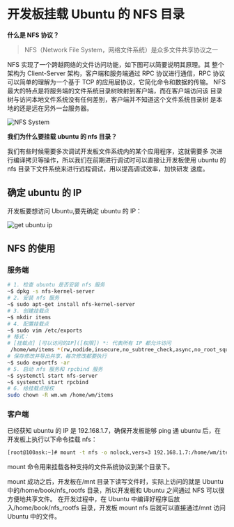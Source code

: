 # 开发板挂载 Ubuntu 的 NFS 目录

**什么是 NFS 协议？**

> NFS（Network File System，网络文件系统）是众多文件共享协议之一

NFS 实现了一个跨越网络的文件访问功能，如下图可以简要说明其原理。其 整个架构为 Client-Server 架构，客户端和服务端通过 RPC 协议进行通信，RPC 协议可以简单的理解为一个基于 TCP 的应用层协议，它简化命令和数据的传输。 NFS 最大的特点是将服务端的文件系统目录树映射到客户端，而在客户端访问该 目录树与访问本地文件系统没有任何差别，客户端并不知道这个文件系统目录树 是本地的还是远在另外一台服务器。

![NFS System](./../../../Users/meng.wang/Documents/CS%E4%B9%8B%E8%B7%AF/self-taught-experience/imgs/NFS%20System.png)

**我们为什么要挂载 ubuntu 的 nfs 目录？** 

我们有些时候需要多次调试开发板文件系统内的某个应用程序，这就需要多 次进行编译拷贝等操作，所以我们在前期进行调试时可以直接让开发板使用 ubuntu 的 nfs 目录下文件系统来进行远程调试，用以提高调试效率，加快研发 速度。

## 确定 ubuntu 的 IP

开发板要想访问 Ubuntu,要先确定 ubuntu 的 IP：

![get ubuntu ip](./../../../Users/meng.wang/Documents/CS%E4%B9%8B%E8%B7%AF/self-taught-experience/imgs/get_ubuntu_ip.png)

## NFS 的使用

### 服务端

``` bash
# 1. 检查 ubuntu 是否安装 nfs 服务
~$ dpkg -s nfs-kernel-server
# 2. 安装 nfs 服务
~$ sudo apt-get install nfs-kernel-server
# 3. 创建挂载点
~$ mkdir items
# 4. 配置挂载点
~$ sudo vim /etc/exports
# 格式：
# [挂载点] [可以访问的IP]([权限]) *: 代表所有 IP 都允许访问
 /home/wm/items *(rw,nodide,insecure,no_subtree_check,async,no_root_squash)
# 保存修改并导出共享，每次修改都要执行
~$ sudo exportfs -ar
# 5. 启动 nfs 服务和 rpcbind 服务
~$ systemctl start nfs-server
~$ systemctl start rpcbind
# 6. 给挂载点授权
sudo chown -R wm.wm /home/wm/items
```

### 客户端

已经获知 ubuntu 的 IP 是 192.168.1.7，确保开发板能够 ping 通 ubuntu 后，在开发板上执行以下命令挂载 nfs：

``` bash
[root@100ask:~]# mount -t nfs -o nolock,vers=3 192.168.1.7:/home/wm/items /mnt
```

mount 命令用来挂载各种支持的文件系统协议到某个目录下。

mount 成功之后，开发板在/mnt 目录下读写文件时，实际上访问的就是 Ubuntu 中的/home/book/nfs_rootfs 目录，所以开发板和 Ubuntu 之间通过 NFS 可以很方便地共享文件。 在开发过程中，在 Ubuntu 中编译好程序后放入/home/book/nfs_rootfs 目录，开发板 mount nfs 后就可以直接通过/mnt 访问 Ubuntu 中的文件。

